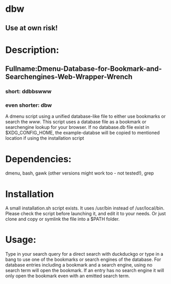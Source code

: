 # dbw
## Use at own risk! ###
# Description:
## Fullname:Dmenu-Database-for-Bookmark-and-Searchengines-Web-Wrapper-Wrench
### short: ddbbswww ### 
### even shorter: dbw ### 

A dmenu script using a unified database-like file to either use bookmarks or search the _www_\.
This script uses a database file as a bookmark or searchengine lookup for your browser.
If no database.db file exist in $XDG_CONFIG_HOME, the example-databse will be copied to mentioned location if using the installation script
 
# Dependencies:
dmenu, bash, gawk (other versions might work too - not tested!), grep

# Installation
A small installation.sh script exists. It uses /usr/bin instead of /usr/local/bin.
Please check the script before launching it, and edit it to your needs.
Or just clone and copy or symlink the file into a $PATH folder.

# Usage:
Type in your search query for a direct search with duckduckgo or type in a bang to use one of the bookmarks or search engines of the database.
For database entries including a bookmark and a search engine, using no search term will open the bookmark.
If an entry has no search engine it will only open the bookmark even with an emitted search term.
